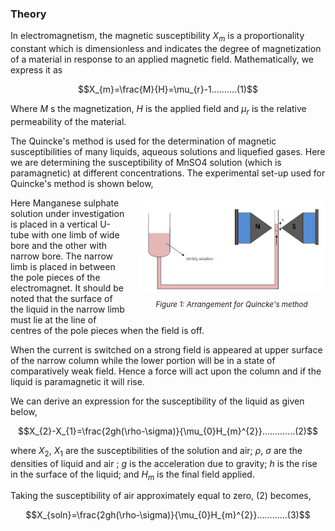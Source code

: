 ### Theory
In electromagnetism, the magnetic susceptibility $X_{m}$ is a proportionality constant which is dimensionless and indicates the degree of magnetization of a material in response to an applied magnetic field. Mathematically, we express it as

$$X_{m}=\frac{M}{H}=\mu_{r}-1..........(1)$$

Where $M$ s the magnetization, $H$ is the applied field and $\mu_{r}$ is the relative permeability of the material.

The Quincke's method is used for the determination of magnetic susceptibilities of many liquids, aqueous solutions and liquefied gases. Here we are determining the susceptibility of MnSO4 solution (which is paramagnetic) at different concentrations. The experimental set-up used for Quincke's method is shown below,

<div style="float: right; margin-left: 20px;">
  <img src="./images/figure1.jpg" alt="Figure 1" style="max-width: 300px; height: auto;">
  <p style="text-align: center; font-size: smaller; font-style: italic;">Figure 1: Arrangement for Quincke's method</p>
</div>

Here Manganese sulphate solution under investigation is placed in a vertical U-tube with one limb of wide bore and the other with narrow bore. The narrow limb is placed in between the pole pieces of the electromagnet. It should be noted that the surface of the liquid in the narrow limb must lie at the line of centres of the pole pieces when the field is off.

When the current is switched on a strong field is appeared at upper surface of the narrow column while the lower portion will be in a state of comparatively weak field. Hence a force will act upon the column and if the liquid is paramagnetic it will rise.

We can derive an expression for the susceptibility of the liquid as given below,

$$X_{2}-X_{1}=\frac{2gh(\rho-\sigma)}{\mu_{0}H_{m}^{2}}.............(2)$$

where $X_{2}$, $X_{1}$ are the susceptibilities of the solution and air; $\rho$, $\sigma$ are the densities of  liquid and air ; $g$ is the acceleration due to gravity; $h$ is the rise in the surface of the liquid; and $H_{m}$ is the final field applied.

Taking the susceptibility of air approximately equal to zero, (2) becomes,

$$X_{soln}=\frac{2gh(\rho-\sigma)}{\mu_{0}H_{m}^{2}}............(3)$$





